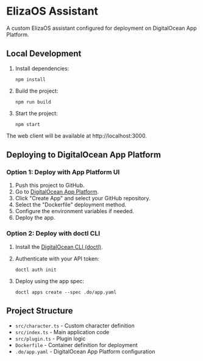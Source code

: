 # ElizaOS Assistant

A custom ElizaOS assistant configured for deployment on DigitalOcean App Platform.

## Local Development

1. Install dependencies:
   ```
   npm install
   ```

2. Build the project:
   ```
   npm run build
   ```

3. Start the project:
   ```
   npm start
   ```

The web client will be available at http://localhost:3000.

## Deploying to DigitalOcean App Platform

### Option 1: Deploy with App Platform UI

1. Push this project to GitHub.
2. Go to [DigitalOcean App Platform](https://cloud.digitalocean.com/apps).
3. Click "Create App" and select your GitHub repository.
4. Select the "Dockerfile" deployment method.
5. Configure the environment variables if needed.
6. Deploy the app.

### Option 2: Deploy with doctl CLI

1. Install the [DigitalOcean CLI (doctl)](https://docs.digitalocean.com/reference/doctl/how-to/install/).
2. Authenticate with your API token:
   ```
   doctl auth init
   ```

3. Deploy using the app spec:
   ```
   doctl apps create --spec .do/app.yaml
   ```

## Project Structure

- `src/character.ts` - Custom character definition
- `src/index.ts` - Main application code
- `src/plugin.ts` - Plugin logic
- `Dockerfile` - Container definition for deployment
- `.do/app.yaml` - DigitalOcean App Platform configuration
